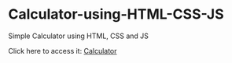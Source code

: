 # Calculator-using-HTML-CSS-JS
Simple Calculator using HTML, CSS and JS

Click here to access it: <A href="https://ab1120.github.io/Calculator-using-HTML-CSS-JS/"> Calculator </A>
